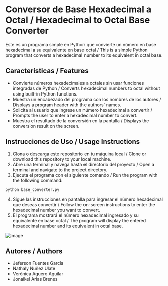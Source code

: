 # Conversor de Base Hexadecimal a Octal / Hexadecimal to Octal Base Converter

Este es un programa simple en Python que convierte un número en base hexadecimal a su equivalente en base octal / This is a simple Python program that converts a hexadecimal number to its equivalent in octal base.

## Características / Features

- Convierte números hexadecimales a octales sin usar funciones integradas de Python / Converts hexadecimal numbers to octal without using built-in Python functions.
- Muestra un encabezado del programa con los nombres de los autores / Displays a program header with the authors' names.
- Solicita al usuario que ingrese un número hexadecimal a convertir / Prompts the user to enter a hexadecimal number to convert.
- Muestra el resultado de la conversión en la pantalla / Displays the conversion result on the screen.

## Instrucciones de Uso / Usage Instructions

1. Clona o descarga este repositorio en tu máquina local / Clone or download this repository to your local machine.
2. Abre una terminal y navega hasta el directorio del proyecto / Open a terminal and navigate to the project directory.
3. Ejecuta el programa con el siguiente comando / Run the program with the following command:

```shell
python base_converter.py
```
4. Sigue las instrucciones en pantalla para ingresar el número hexadecimal que deseas convertir / Follow the on-screen instructions to enter the hexadecimal number you want to convert.
5. El programa mostrará el número hexadecimal ingresado y su equivalente en base octal / The program will display the entered hexadecimal number and its equivalent in octal base.

![image](https://github.com/jefersonfuentes/base-converter/assets/121473165/91db9b69-acc7-4ce8-9d9d-b272592fe0b7)


## Autores / Authors 

- Jeferson Fuentes García
- Nathaly Nuñez Ulate
- Verónica Aguero Aguilar
- Jonaikel Arias Brenes
